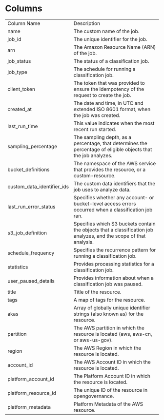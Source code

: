 # Columns  

<table>
	<tr><td>Column Name</td><td>Description</td></tr>
	<tr><td>name</td><td>The custom name of the job.</td></tr>
	<tr><td>job_id</td><td>The unique identifier for the job.</td></tr>
	<tr><td>arn</td><td>The Amazon Resource Name (ARN) of the job.</td></tr>
	<tr><td>job_status</td><td>The status of a classification job.</td></tr>
	<tr><td>job_type</td><td>The schedule for running a classification job.</td></tr>
	<tr><td>client_token</td><td>The token that was provided to ensure the idempotency of the request to create the job.</td></tr>
	<tr><td>created_at</td><td>The date and time, in UTC and extended ISO 8601 format, when the job was created.</td></tr>
	<tr><td>last_run_time</td><td>This value indicates when the most recent run started.</td></tr>
	<tr><td>sampling_percentage</td><td>The sampling depth, as a percentage, that determines the percentage of eligible objects that the job analyzes.</td></tr>
	<tr><td>bucket_definitions</td><td>The namespace of the AWS service that provides the resource, or a custom-resource.</td></tr>
	<tr><td>custom_data_identifier_ids</td><td>The custom data identifiers that the job uses to analyze data.</td></tr>
	<tr><td>last_run_error_status</td><td>Specifies whether any account- or bucket-level access errors occurred when a classification job ran.</td></tr>
	<tr><td>s3_job_definition</td><td>Specifies which S3 buckets contain the objects that a classification job analyzes, and the scope of that analysis.</td></tr>
	<tr><td>schedule_frequency</td><td>Specifies the recurrence pattern for running a classification job.</td></tr>
	<tr><td>statistics</td><td>Provides processing statistics for a classification job.</td></tr>
	<tr><td>user_paused_details</td><td>Provides information about when a classification job was paused.</td></tr>
	<tr><td>title</td><td>Title of the resource.</td></tr>
	<tr><td>tags</td><td>A map of tags for the resource.</td></tr>
	<tr><td>akas</td><td>Array of globally unique identifier strings (also known as) for the resource.</td></tr>
	<tr><td>partition</td><td>The AWS partition in which the resource is located (aws, aws-cn, or aws-us-gov).</td></tr>
	<tr><td>region</td><td>The AWS Region in which the resource is located.</td></tr>
	<tr><td>account_id</td><td>The AWS Account ID in which the resource is located.</td></tr>
	<tr><td>platform_account_id</td><td>The Platform Account ID in which the resource is located.</td></tr>
	<tr><td>platform_resource_id</td><td>The unique ID of the resource in opengovernance.</td></tr>
	<tr><td>platform_metadata</td><td>Platform Metadata of the AWS resource.</td></tr>
</table>